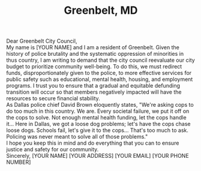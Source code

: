 ---
title: Greenbelt, MD
permalink: "/greenbelt"
name: Letter to Council Members
state: MD
city: Greenbelt
layout: email
recipients:
- colinabyrd@greenbeltmd.gov
- ejordan@greenbeltmd.gov
- jdavis@greenbeltmd.gov
- lmach@greenbeltmd.gov
- spope@greenbeltmd.gov
- eputens@greenbeltmd.gov
- rroberts@greenbeltmd.gov
subject: Equitably Defunding the Police
body: |-
  Dear Greenbelt City Council,

  My name is [YOUR NAME] and I am a resident of Greenbelt. Given the history of police brutality and the systematic oppression of minorities in thus country, I am writing to demand that the city council reevaluate our city budget to prioritize community well-being. To do this, we must redirect funds, disproportionately given to the police, to more effective services for public safety such as educational, mental health, housing, and employment programs. I trust you to ensure that a gradual and equitable defunding transition will occur so that members negatively impacted will have the resources to secure financial stability.

  As Dallas police chief David Brown eloquently states, "We're asking cops to do too much in this country. We are. Every societal failure, we put it off on the cops to solve. Not enough mental health funding, let the cops handle it... Here in Dallas, we got a loose dog problems; let's have the cops chase loose dogs. Schools fail, let's give it to the cops... That's too much to ask. Policing was never meant to solve all of those problems."

  I hope you keep this in mind and do everything that you can to ensure justice and safety for our community.

  Sincerely,
  [YOUR NAME]
  [YOUR ADDRESS]
  [YOUR EMAIL]
  [YOUR PHONE NUMBER]
---